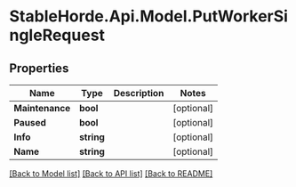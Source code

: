 # StableHorde.Api.Model.PutWorkerSingleRequest

## Properties

Name | Type | Description | Notes
------------ | ------------- | ------------- | -------------
**Maintenance** | **bool** |  | [optional] 
**Paused** | **bool** |  | [optional] 
**Info** | **string** |  | [optional] 
**Name** | **string** |  | [optional] 

[[Back to Model list]](../README.md#documentation-for-models) [[Back to API list]](../README.md#documentation-for-api-endpoints) [[Back to README]](../README.md)

